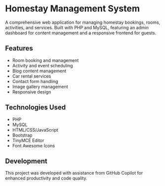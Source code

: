 # Homestay Management System

A comprehensive web application for managing homestay bookings, rooms, activities, and services. Built with PHP and MySQL, featuring an admin dashboard for content management and a responsive frontend for guests.

## Features

- Room booking and management
- Activity and event scheduling
- Blog content management
- Car rental services
- Contact form handling
- Image gallery management
- Responsive design

## Technologies Used

- PHP
- MySQL
- HTML/CSS/JavaScript
- Bootstrap
- TinyMCE Editor
- Font Awesome Icons

## Development

This project was developed with assistance from GitHub Copilot for enhanced productivity and code quality.